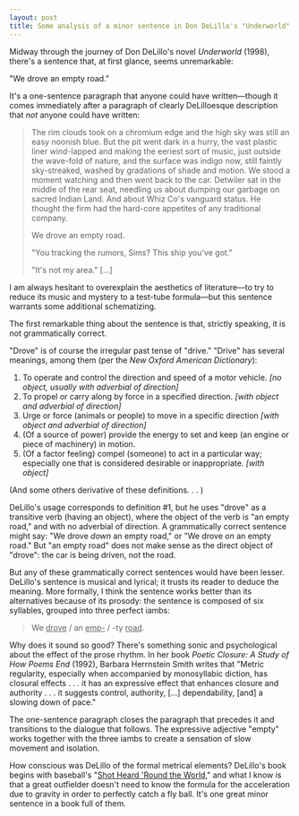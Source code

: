 ```yaml
---
layout: post
title: Some analysis of a minor sentence in Don DeLillo's "Underworld"
---
```


Midway through the journey of Don DeLillo's novel *Underworld* (1998), there's a sentence that, at first glance, seems unremarkable:

"We drove an empty road."

It's a one-sentence paragraph that anyone could have written—though it comes immediately after a paragraph of clearly DeLilloesque description that *not* anyone could have written:

> The rim clouds took on a chromium edge and the high sky was still an easy noonish blue. But the pit went dark in a hurry, the vast plastic liner wind-lapped and making the eeriest sort of music, just outside the wave-fold of nature, and the surface was indigo now, still faintly sky-streaked, washed by gradations of shade and motion. We stood a moment watching and then went back to the car. Detwiler sat in the middle of the rear seat, needling us about dumping our garbage on sacred Indian Land. And about Whiz Co's vanguard status. He thought the firm had the hard-core appetites of any traditional company.
>
> We drove an empty road.
>
> "You tracking the rumors, Sims? This ship you've got."
>
> "It's not my area." [...]

I am always hesitant to overexplain the aesthetics of literature—to try to reduce its music and mystery to a test-tube formula—but this sentence warrants some additional schematizing.

The first remarkable thing about the sentence is that, strictly speaking, it is not grammatically correct.

"Drove" is of course the irregular past tense of "drive." "Drive" has several meanings, among them (per the *New Oxford American Dictionary*):

1. To operate and control the direction and speed of a motor vehicle. *[no object, usually with adverbial of direction]*
2. To propel or carry along by force in a specified direction. *[with object and adverbial of direction]*
3. Urge or force (animals or people) to move in a specific direction *[with object and adverbial of direction]*
4. (Of a source of power) provide the energy to set and keep (an engine or piece of machinery) in motion.
5. (Of a factor feeling) compel (someone) to act in a particular way; especially one that is considered desirable or inappropriate.  *[with object]*

(And some others derivative of these definitions. . . )

DeLillo's usage corresponds to definition #1, but he uses "drove" as a transitive verb (having an object), where the object of the verb is "an empty road," and with no adverbial of direction. A grammatically correct sentence might say: "We drove *down* an empty road," or "We drove *on* an empty road." But "an empty road" does not make sense as the direct object of "drove": the car is being driven, not the road.

But any of these grammatically correct sentences would have been lesser. DeLillo's sentence is musical and lyrical; it trusts its reader to deduce the meaning. More formally, I think the sentence works better than its alternatives because of its prosody: the sentence is composed of six syllables, grouped into three perfect iambs:

> We <u>drove</u> / an <u>emp-</u> / -ty <u>road</u>.

Why does it sound so good? There's something sonic and psychological about the effect of the prose rhythm. In her book *Poetic Closure: A Study of How Poems End* (1992), Barbara Herrnstein Smith writes that "Metric regularity, especially when accompanied by monosyllabic diction, has closural effects . . . it has an expressive effect that enhances closure and authority . . . it suggests control, authority, [...] dependability, [and] a slowing down of pace."

The one-sentence paragraph closes the paragraph that precedes it and transitions to the dialogue that follows. The expressive adjective "empty" works together with the three iambs to create a sensation of slow movement and isolation.

How conscious was DeLillo of the formal metrical elements? DeLillo's book begins with baseball's "[Shot Heard 'Round the World](https://en.wikipedia.org/wiki/Shot_Heard_%27Round_the_World_(baseball))," and what I know is that a great outfielder doesn't need to know the formula for the acceleration due to gravity in order to perfectly catch a fly ball. It's one great minor sentence in a book full of them.